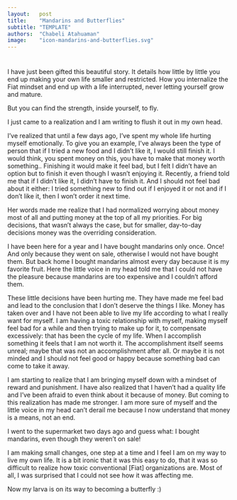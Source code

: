 ```yaml
---
layout:   post
title:    "Mandarins and Butterflies"
subtitle: "TEMPLATE"
authors:  "Chabeli Atahuaman"
image:    "icon-mandarins-and-butterflies.svg"
---
```


<div style="display:none;">
 <p>The <span class='_paradigm'>Fiat</span> way colonizes your mind in the most insidious ways. Sometimes, it simply doesn&rsquo;t let you enjoy a mandarin. But you can make your own way, and you can fly.</p>
</div>

<h1></h1>
 <p>I have just been gifted this beautiful story. It details how little by little you end up making your own life smaller and restricted. How you internalize the <span class="_paradigm">Fiat</span> mindset and end up with a life interrupted, never letting yourself grow and mature.</p>
 <p>But you can find the strength, inside yourself, to fly.</p>

<div class="_citation">
 <p>I just came to a realization and I am writing to flush it out in my own head.</p>
 <p>I’ve realized that until a few days ago, I’ve spent my whole life hurting myself emotionally. To give you an example, I’ve always been the type of person that if I tried a new food and I didn’t like it, I would still finish it. I would think, you spent money on this, you have to make that money worth something.. Finishing it would make it feel bad, but I felt I didn’t have an option but to finish it even though I wasn’t enjoying it. Recently, a friend told me that if I didn’t like it, I didn’t have to finish it. And I should not feel bad about it either: I tried something new to find out if I enjoyed it or not and if I don’t like it, then I won’t order it next time.</p>
 <p>Her words made me realize that I had normalized worrying about money most of all and putting money at the top of all my priorities. For big decisions, that wasn’t always the case, but for smaller, day-to-day decisions money was the overriding consideration.</p>
 <p>I have been here for a year and I have bought mandarins only once. Once! And only because they went on sale, otherwise I would not have bought them. But back home I bought mandarins almost every day because it is my favorite fruit. Here the little voice in my head told me that I could not have the pleasure because mandarins are too expensive and I couldn’t afford them.</p>
 <p>These little decisions have been hurting me. They have made me feel bad and lead to the conclusion that I don’t deserve the things I like. Money has taken over and I have not been able to live my life according to what I really want for myself. I am having a toxic relationship with myself, making myself feel bad for a while and then trying to make up for it, to compensate excessively: that has been the cycle of my life. When I accomplish something it feels that I am not worth it. The accomplishment itself seems unreal; maybe that was not an accomplishment after all. Or maybe it is not minded and I should not feel good or happy because something bad can come to take it away.</p>
 <p>I am starting to realize that I am bringing myself down with a mindset of reward and punishment. I have also realized that I haven’t had a quality life and I’ve been afraid to even think about it because of money. But coming to this realization has made me stronger. I am more sure of myself and the little voice in my head can’t derail me because I now understand that money is a means, not an end.</p>
 <p>I went to the supermarket two days ago and guess what: I bought mandarins, even though they weren’t on sale!</p>
 <p>I am making small changes, one step at a time and I feel I am on my way to live my own life. It is a bit ironic that it was this easy to do, that it was so difficult to realize how toxic conventional [Fiat] organizations are. Most of all, I was surprised that I could not see how it was affecting me.</p>
 <p>Now my larva is on its way to becoming a butterfly :)</p>
</div>
